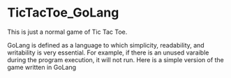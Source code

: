 # TicTacToe_GoLang

This is just a normal game of Tic Tac Toe.
 
GoLang is defined as a language to which simplicity, readability, and writability is very essential. For example, if there 
  is an unused varaible during the program execution, it will not run. Here is a simple version of the game written in GoLang
